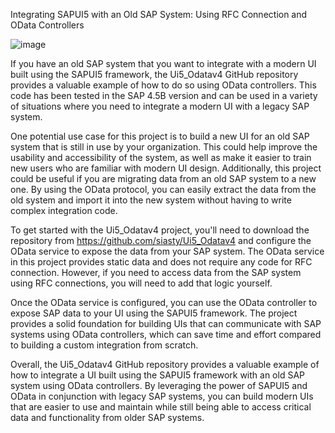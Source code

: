 
Integrating SAPUI5 with an Old SAP System: Using RFC Connection and OData Controllers

![image](https://user-images.githubusercontent.com/39690589/196633355-32fdf144-d69e-45d4-8de3-595615176a10.png)

If you have an old SAP system that you want to integrate with a modern UI built using the SAPUI5 framework, the Ui5_Odatav4 GitHub repository provides a valuable example of how to do so using OData controllers. This code has been tested in the SAP 4.5B version and can be used in a variety of situations where you need to integrate a modern UI with a legacy SAP system.

One potential use case for this project is to build a new UI for an old SAP system that is still in use by your organization. This could help improve the usability and accessibility of the system, as well as make it easier to train new users who are familiar with modern UI design. Additionally, this project could be useful if you are migrating data from an old SAP system to a new one. By using the OData protocol, you can easily extract the data from the old system and import it into the new system without having to write complex integration code.

To get started with the Ui5_Odatav4 project, you'll need to download the repository from https://github.com/siasty/Ui5_Odatav4 and configure the OData service to expose the data from your SAP system. The OData service in this project provides static data and does not require any code for RFC connection. However, if you need to access data from the SAP system using RFC connections, you will need to add that logic yourself.

Once the OData service is configured, you can use the OData controller to expose SAP data to your UI using the SAPUI5 framework. The project provides a solid foundation for building UIs that can communicate with SAP systems using OData controllers, which can save time and effort compared to building a custom integration from scratch.

Overall, the Ui5_Odatav4 GitHub repository provides a valuable example of how to integrate a UI built using the SAPUI5 framework with an old SAP system using OData controllers. By leveraging the power of SAPUI5 and OData in conjunction with legacy SAP systems, you can build modern UIs that are easier to use and maintain while still being able to access critical data and functionality from older SAP systems.

